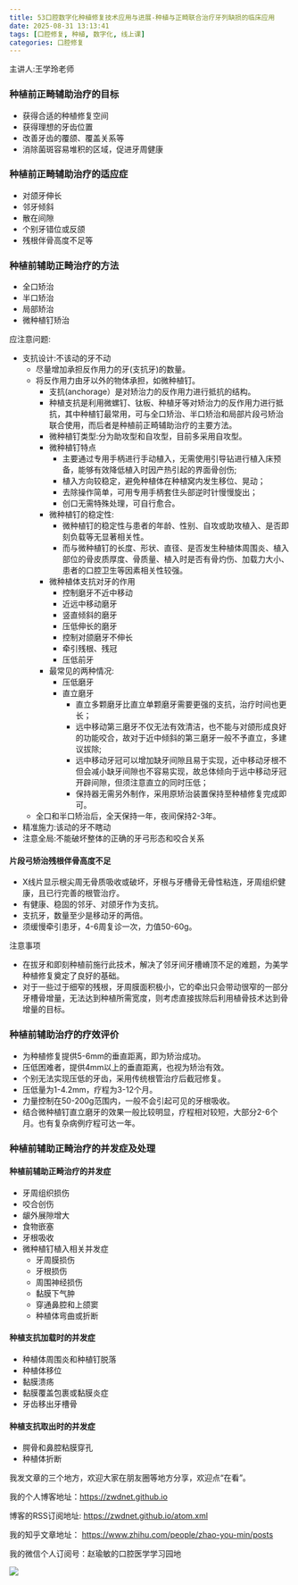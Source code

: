 ```yaml
---
title: 53口腔数字化种植修复技术应用与进展-种植与正畸联合治疗牙列缺损的临床应用
date: 2025-08-31 13:13:41
tags: [口腔修复, 种植, 数字化, 线上课]
categories: 口腔修复
---
```

主讲人:王学玲老师
### 种植前正畸辅助治疗的目标
- 获得合适的种植修复空间
- 获得理想的牙齿位置
- 改善牙齿的覆颌、覆盖关系等
- 消除菌斑容易堆积的区域，促进牙周健康

### 种植前正畸辅助治疗的适应症
- 对颌牙伸长
- 邻牙倾斜
- 散在间隙
- 个别牙错位或反颌
- 残根伴骨高度不足等

### 种植前辅助正畸治疗的方法
- 全口矫治
- 半口矫治
- 局部矫治
- 微种植钉矫治

应注意问题:
- 支抗设计:不该动的牙不动
    - 尽量增加承担反作用力的牙(支抗牙)的数量。
    - 将反作用力由牙以外的物体承担，如微种植钉。
        - 支抗(anchorage）是对矫治力的反作用力进行抵抗的结构。
        - 种植支抗是利用微螺钉、钛板、种植牙等对矫治力的反作用力进行抵抗，其中种植钉最常用，可与全口矫治、半口矫治和局部片段弓矫治联合使用，而后者是种植前正畸辅助治疗的主要方法。
        - 微种植钉类型:分为助攻型和自攻型，目前多采用自攻型。
        - 微种植钉特点
            - 主要通过专用手柄进行手动植入，无需使用引导钻进行植入床预备，能够有效降低植入时因产热引起的界面骨创伤;
            - 植入方向较稳定，避免种植体在种植窝内发生移位、晃动；
            - 去除操作简单，可用专用手柄套住头部逆时针慢慢旋出；
            - 创口无需特殊处理，可自行愈合。
        - 微种植钉的稳定性:
            - 微种植钉的稳定性与患者的年龄、性别、自攻或助攻植入、是否即刻负载等无显著相关性。
            - 而与微种植钉的长度、形状、直径、是否发生种植体周围炎、植入部位的骨皮质厚度、骨质量、植入时是否有骨灼伤、加载力大小、患者的口腔卫生等因素相关性较强。
        - 微种植体支抗对牙的作用
            - 控制磨牙不近中移动
            - 近远中移动磨牙
            - 竖直倾斜的磨牙
            - 压低伸长的磨牙
            - 控制对颌磨牙不伸长
            - 牵引残根、残冠
            - 压低前牙
        - 最常见的两种情况:
            - 压低磨牙
            - 直立磨牙
                - 直立多颗磨牙比直立单颗磨牙需要更强的支抗，治疗时间也更长；
                - 远中移动第三磨牙不仅无法有效清洁，也不能与对颌形成良好的功能咬合，故对于近中倾斜的第三磨牙一般不予直立，多建议拔除;
                - 远中移动牙冠可以增加缺牙间隙且易于实现，近中移动牙根不但会减小缺牙间隙也不容易实现，故总体倾向于远中移动牙冠开辟间隙，但须注意直立的同时压低；
                - 保持器无需另外制作，采用原矫治装置保持至种植修复完成即可。
    - 全口和半口矫治后，全天保持一年，夜间保持2-3年。
- 精准施力:该动的牙不瞎动
- 注意全局:不能破坏整体的正确的牙弓形态和咬合关系

#### 片段弓矫治残根伴骨高度不足
- X线片显示根尖周无骨质吸收或破坏，牙根与牙槽骨无骨性粘连，牙周组织健康，且已行完善的根管治疗。
- 有健康、稳固的邻牙、对颌牙作为支抗。
- 支抗牙，数量至少是移动牙的两倍。
- 须缓慢牵引患牙，4-6周复诊一次，力值50-60g。

注意事项
- 在拔牙和即刻种植前施行此技术，解决了邻牙间牙槽嵴顶不足的难题，为美学种植修复奠定了良好的基础。
- 对于一些过于细窄的残根，牙周膜面积极小，它的牵出只会带动很窄的一部分牙槽骨增量，无法达到种植所需宽度，则考虑直接拔除后利用植骨技术达到骨增量的目标。

### 种植前辅助治疗的疗效评价
- 为种植修复提供5-6mm的垂直距离，即为矫治成功。
- 压低困难者，提供4mm以上的垂直距离，也视为矫治有效。
- 个别无法实现压低的牙齿，采用传统根管治疗后截冠修复。
- 压低量为1-4.2mm，疗程为3-12个月。
- 力量控制在50-200g范围内，一般不会引起可见的牙根吸收。
- 结合微种植钉直立磨牙的效果一般比较明显，疗程相对较短，大部分2-6个月。也有复杂病例疗程可达一年。

### 种植前辅助正畸治疗的并发症及处理
#### 种植前辅助正畸治疗的并发症
- 牙周组织损伤
- 咬合创伤
- 龈外展隙增大
- 食物嵌塞
- 牙根吸收
- 微种植钉植入相关并发症
    - 牙周膜损伤
    - 牙根损伤
    - 周围神经损伤
    - 黏膜下气肿
    - 穿通鼻腔和上颌窦
    - 种植体弯曲或折断

#### 种植支抗加载时的并发症
- 种植体周围炎和种植钉脱落
- 种植体移位
- 黏膜溃疡
- 黏膜覆盖包裹或黏膜炎症
- 牙齿移出牙槽骨

#### 种植支抗取出时的并发症
- 腭骨和鼻腔粘膜穿孔
- 种植体折断




我发文章的三个地方，欢迎大家在朋友圈等地方分享，欢迎点“在看”。

我的个人博客地址：https://zwdnet.github.io

博客的RSS订阅地址: https://zwdnet.github.io/atom.xml

我的知乎文章地址： https://www.zhihu.com/people/zhao-you-min/posts

我的微信个人订阅号：赵瑜敏的口腔医学学习园地

![](https://zymblog-1258069789.cos.ap-chengdu.myqcloud.com/other/wx.jpg)

